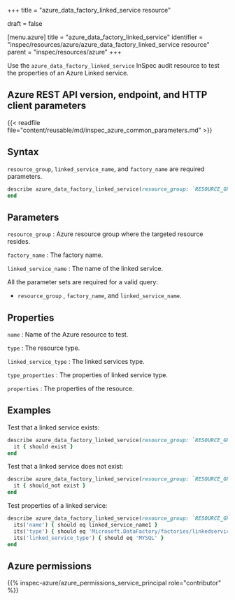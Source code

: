 +++
title = "azure_data_factory_linked_service resource"

draft = false


[menu.azure]
title = "azure_data_factory_linked_service"
identifier = "inspec/resources/azure/azure_data_factory_linked_service resource"
parent = "inspec/resources/azure"
+++

Use the `azure_data_factory_linked_service` InSpec audit resource to test the properties of an Azure Linked service.

## Azure REST API version, endpoint, and HTTP client parameters

{{< readfile file="content/reusable/md/inspec_azure_common_parameters.md" >}}

## Syntax

`resource_group`, `linked_service_name`, and `factory_name` are required parameters.

```ruby
describe azure_data_factory_linked_service(resource_group: `RESOURCE_GROUP`, factory_name: `FACTORY_NAME`, linked_service_name: `LINKED_SERVICE_NAME`) do
end
```

## Parameters

`resource_group`
: Azure resource group where the targeted resource resides.

`factory_name`
: The factory name.

`linked_service_name`
: The name of the linked service.

All the parameter sets are required for a valid query:

- `resource_group` , `factory_name`, and `linked_service_name`.

## Properties

`name`
: Name of the Azure resource to test.

`type`
: The resource type.

`linked_service_type`
: The linked services type.

`type_properties`
: The properties of linked service type.

`properties`
: The properties of the resource.

## Examples

Test that a linked service exists:

```ruby
describe azure_data_factory_linked_service(resource_group: `RESOURCE_GROUP`, factory_name: `FACTORY_NAME`, linked_service_name: `LINKED_SERVICE_NAME`) do
  it { should exist }
end
```

Test that a linked service does not exist:

```ruby
describe azure_data_factory_linked_service(resource_group: `RESOURCE_GROUP`, factory_name: `FACTORY_NAME`, linked_service_name: 'should not exit') do
  it { should_not exist }
end
```

Test properties of a linked service:

```ruby
describe azure_data_factory_linked_service(resource_group: `RESOURCE_GROUP`, name: 'FACTORY_NAME') do
  its('name') { should eq linked_service_name1 }
  its('type') { should eq 'Microsoft.DataFactory/factories/linkedservices' }
  its('linked_service_type') { should eq 'MYSQL' }
end
```

## Azure permissions

{{% inspec-azure/azure_permissions_service_principal role="contributor" %}}

